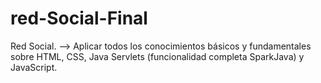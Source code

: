 # red-Social-Final
Red Social. --> Aplicar todos los conocimientos básicos y fundamentales sobre HTML, CSS, Java Servlets (funcionalidad completa SparkJava) y JavaScript.
